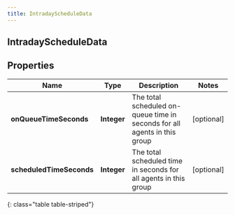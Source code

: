 ```yaml
---
title: IntradayScheduleData
---
```

## IntradayScheduleData


## Properties

| Name | Type | Description | Notes |
| ------------ | ------------- | ------------- | ------------- |
| **onQueueTimeSeconds** | <!----><!---->**Integer**<!----> | The total scheduled on-queue time in seconds for all agents in this group |  [optional] |
| **scheduledTimeSeconds** | <!----><!---->**Integer**<!----> | The total scheduled time in seconds for all agents in this group |  [optional] |
{: class="table table-striped"}




